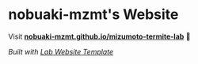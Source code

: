 
# nobuaki-mzmt's Website

Visit **[nobuaki-mzmt.github.io/mizumoto-termite-lab](https://nobuaki-mzmt.github.io/mizumoto-termite-lab)** 🚀

_Built with [Lab Website Template](https://greene-lab.gitbook.io/lab-website-template-docs)_

